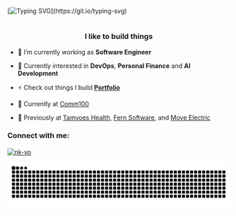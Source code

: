 [![Typing SVG](https://readme-typing-svg.demolab.com?font=Fira+Code&size=32&pause=1000&center=true&vCenter=true&width=1012&lines=Hi+%F0%9F%91%8B%2C+I'm+Nick!)](https://git.io/typing-svg)
<!-- <h1 align="center">Hi 👋, I'm Nick</h1> -->
<h1></h1>
<h3 align="center">I like to build things</h3>

- 🌱 I’m currently working as **Software Engineer**

- 💬 Currently interested in **DevOps**, **Personal Finance** and **AI Development**

- ⚡ Check out things I build [**Portfolio**](https://nickvo.dev)

- 💼 Currently at <a href="https://comm100.com/">Comm100</a>

- 💼 Previously at <a href="https://tamvoes.com/main">Tamvoes Health</a>, <a href="https://www.fernsoftware.com/">Fern Software</a>, and <a href="https://transport.moveelectric.ca/">Move Electric</a>

<h3 align="left">Connect with me:</h3>
<p align="left">
  <a href="https://linkedin.com/in/nk-vo" target="blank"><img align="center" src="https://cdn.jsdelivr.net/npm/simple-icons@3.0.1/icons/linkedin.svg" alt="nk-vo" height="30" width="40" /></a>
</p>

![snake_gif](https://github.com/nk-vo/nk-vo/blob/output/github-snake-dark.svg)
